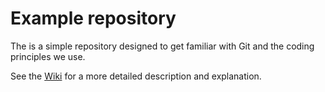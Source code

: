 # Example repository 

The is a simple repository designed to get familiar with Git and the coding principles we use.

See the [Wiki](https://github.com/SimonFreyaldenhoven/example_template/wiki) for a more detailed description and explanation.

